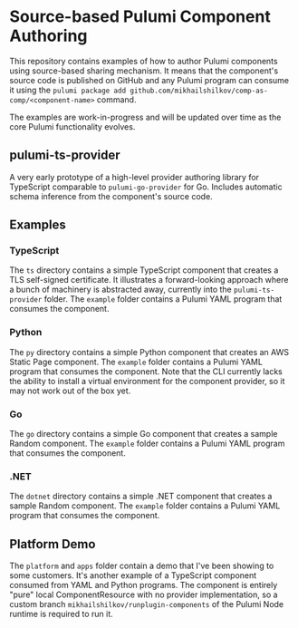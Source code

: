 # Source-based Pulumi Component Authoring

This repository contains examples of how to author Pulumi components using source-based sharing mechanism. It means that the component's source code is published on GitHub and any Pulumi program can consume it using the `pulumi package add github.com/mikhailshilkov/comp-as-comp/<component-name>` command.

The examples are work-in-progress and will be updated over time as the core Pulumi functionality evolves.

## pulumi-ts-provider

A very early prototype of a high-level provider authoring library for TypeScript comparable to `pulumi-go-provider` for Go. Includes automatic schema inference from the component's source code.

## Examples

### TypeScript

The `ts` directory contains a simple TypeScript component that creates a TLS self-signed certificate. It illustrates a forward-looking approach where a bunch of machinery is abstracted away, currently into the `pulumi-ts-provider` folder. The `example` folder contains a Pulumi YAML program that consumes the component.

### Python

The `py` directory contains a simple Python component that creates an AWS Static Page component. The `example` folder contains a Pulumi YAML program that consumes the component. Note that the CLI currently lacks the ability to install a virtual environment for the component provider, so it may not work out of the box yet.

### Go

The `go` directory contains a simple Go component that creates a sample Random component. The `example` folder contains a Pulumi YAML program that consumes the component.

### .NET

The `dotnet` directory contains a simple .NET component that creates a sample Random component. The `example` folder contains a Pulumi YAML program that consumes the component. 

## Platform Demo

The `platform` and `apps` folder contain a demo that I've been showing to some customers. It's another example of a TypeScript component consumed from YAML and Python programs. The component is entirely "pure" local ComponentResource with no provider implementation, so a custom branch `mikhailshilkov/runplugin-components` of the Pulumi Node runtime is required to run it.
